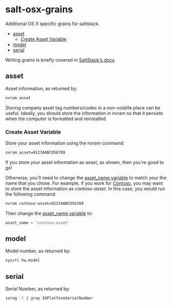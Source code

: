 # salt-osx-grains

Additional OS X specific grains for saltstack.
* [asset](#asset)
  * [Create Asset Variable](#create-asset-variable)
* [model](#model)
* [serial](#serial)

Writing grains is briefly covered in [SaltStack's docs](http://docs.saltstack.com/topics/targeting/grains.html#writing-grains).

## asset

Asset information, as returned by:
```bash
nvram asset
```

Storing company asset tag numbers/codes in a non-volatile place can be useful. Ideally, you should store the information in nvram so that it persists when the computer is formatted and reinstalled.

### Create Asset Variable

Store your asset information using the nvram command:
```bash
nvram asset=01234ABCD56789
```

If you store your asset information as _asset_, as shown, then you're good to go!

Otherwise, you'll need to change the [asset_name variable](/VertigoRay/salt-osx-grains/blob/master/salt_osx_grains.py#L5) to match your the name that you chose.  For example, if you work for [Contoso](http://en.wikipedia.org/wiki/Contoso), you may want to store the asset information as _contoso-asset_.  In this case, you would run the following command:

```bash
nvram contoso-asset=01234ABCD56789
```

Then change the [asset_name variable](/VertigoRay/salt-osx-grains/blob/master/salt_osx_grains.py#L5) to:

```python
asset_name = 'contoso-asset'
```

## model

Model number, as returned by:
```bash
sysctl hw.model
```

## serial

Serial Number, as returned by:
```bash
ioreg -l | grep IOPlatformSerialNumber
```
